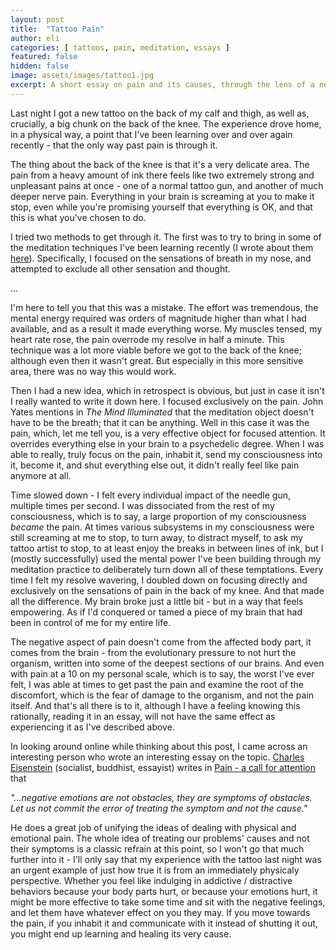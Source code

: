 ```yaml
---
layout: post
title:  "Tattoo Pain"
author: eli
categories: [ tattoos, pain, meditation, essays ]
featured: false
hidden: false
image: assets/images/tattoo1.jpg
excerpt: A short essay on pain and its causes, through the lens of a new tattoo.
---
```


Last night I got a new tattoo on the back of my calf and thigh, as well as, crucially, a big chunk on the back of the knee. The experience drove home, in a physical way, a point that I've been learning over and over again recently - that the only way past pain is through it.

The thing about the back of the knee is that it's a very delicate area. The pain from a heavy amount of ink there feels like two extremely strong and unpleasant pains at once - one of a normal tattoo gun, and another of much deeper nerve pain. Everything in your brain is screaming at you to make it stop, even while you're promising yourself that everything is OK, and that this is what you've chosen to do.

I tried two methods to get through it. The first was to try to bring in some of the meditation techniques I've been learning recently (I wrote about them [here]({{site.baseurl}}/blog/on-meditation)). Specifically, I focused on the sensations of breath in my nose, and attempted to exclude all other sensation and thought.

...

I'm here to tell you that this was a mistake. The effort was tremendous, the mental energy required was orders of magnitude higher than what I had available, and as a result it made everything worse. My muscles tensed, my heart rate rose, the pain overrode my resolve in half a minute. This technique was a lot more viable before we got to the back of the knee; although even then it wasn't great. But especially in this more sensitive area, there was no way this would work.

Then I had a new idea, which in retrospect is obvious, but just in case it isn't I really wanted to write it down here. I focused exclusively on the pain. John Yates mentions in _The Mind Illuminated_ that the meditation object doesn't have to be the breath; that it can be anything. Well in this case it was the pain, which, let me tell you, is a very effective object for focused attention. It overrides everything else in your brain to a psychedelic degree. When I was able to really, truly focus on the pain, inhabit it, send my consciousness into it, become it, and shut everything else out, it didn't really feel like pain anymore at all.

Time slowed down - I felt every individual impact of the needle gun, multiple times per second. I was dissociated from the rest of my consciousness, which is to say, a large proportion of my consciousness _became_ the pain. At times various subsystems in my consciousness were still screaming at me to stop, to turn away, to distract myself, to ask my tattoo artist to stop, to at least enjoy the breaks in between lines of ink, but I (mostly successfully) used the mental power I've been building through my meditation practice to deliberately turn down all of these temptations. Every time I felt my resolve wavering, I doubled down on focusing directly and exclusively on the sensations of pain in the back of my knee. And that made all the difference. My brain broke just a little bit - but in a way that feels empowering. As if I'd conquered or tamed a piece of my brain that had been in control of me for my entire life.

The negative aspect of pain doesn't come from the affected body part, it comes from the brain - from the evolutionary pressure to not hurt the organism, written into some of the deepest sections of our brains. And even with pain at a 10 on my personal scale, which is to say, the worst I've ever felt, I was able at times to get past the pain and examine the root of the discomfort, which is the fear of damage to the organism, and not the pain itself. And that's all there is to it, although I have a feeling knowing this rationally, reading it in an essay, will not have the same effect as experiencing it as I've described above.

In looking around online while thinking about this post, I came across an interesting person who wrote an interesting essay on the topic. [Charles Eisenstein](https://en.wikipedia.org/wiki/Charles_Eisenstein) (socialist, buddhist, essayist) writes in [Pain - a call for attention](https://charleseisenstein.org/essays/pain-a-call-for-attention/) that

_"...negative emotions are not obstacles, they are symptoms of obstacles. Let us not commit the error of treating the symptom and not the cause."_

He does a great job of unifying the ideas of dealing with physical and emotional pain. The whole idea of treating our problems' causes and not their symptoms is a classic refrain at this point, so I won't go that much further into it - I'll only say that my experience with the tattoo last night was an urgent example of just how true it is from an immediately physicaly perspective. Whether you feel like indulging in addictive / distractive behaviors because your body parts hurt, or because your emotions hurt, it might be more effective to take some time and sit with the negative feelings, and let them have whatever effect on you they may. If you move towards the pain, if you inhabit it and communicate with it instead of shutting it out, you might end up learning and healing its very cause.